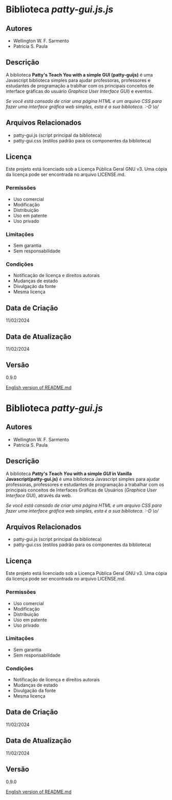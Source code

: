 
# Biblioteca **patty-gui.js*.js*

## Autores
- Wellington W. F. Sarmento
- Patrícia S. Paula

## Descrição

A biblioteca **Patty's Teach You with a simple GUI (patty-guijs)** é uma Javascript biblioteca simples para ajudar professoras, professores e estudantes de programação a trablhar com os principais conceitos de interface gráficas do usuário *Graphica User Interface* GUI) e eventos. 

*Se você está cansado de criar uma página HTML e um arquivo CSS para fazer uma interface gráfica web simples, esta é a sua biblioteca. :-D \o/*


## Arquivos Relacionados
- patty-gui.js (script principal da biblioteca)
- patty-gui.css (estilos padrão para os componentes da biblioteca)

## Licença
Este projeto está licenciado sob a Licença Pública Geral GNU v3. Uma cópia da licença pode ser encontrada no arquivo LICENSE.md.

### Permissões
- Uso comercial
- Modificação
- Distribuição
- Uso em patente
- Uso privado

### Limitações
- Sem garantia
- Sem responsabilidade

### Condições
- Notificação de licença e direitos autorais
- Mudanças de estado
- Divulgação da fonte
- Mesma licença

## Data de Criação
11/02/2024

## Data de Atualização
11/02/2024

## Versão
0.9.0

[English version of README.md](README-en.md)

# Biblioteca *patty-gui.js*

## Autores
- Wellington W. F. Sarmento
- Patrícia S. Paula

## Descrição

A biblioteca <strong>*P*at*t*y's *T*each *Y*ou with a simple *GUI* in Vanilla Javascript(patty-gui.js)</strong> é uma biblioteca Javascript simples para ajudar professoras, professores e estudantes de programação a trabalhar com os principais conceitos de Interfaces Gráficas de Usuários (*Graphica User Interface* GUI), através da web. 

*Se você está cansado de criar uma página HTML e um arquivo CSS para fazer uma interface gráfica web simples, esta é a sua biblioteca. :-D \o/*


## Arquivos Relacionados
- patty-gui.js (script principal da biblioteca)
- patty-gui.css (estilos padrão para os componentes da biblioteca)

## Licença
Este projeto está licenciado sob a Licença Pública Geral GNU v3. Uma cópia da licença pode ser encontrada no arquivo LICENSE.md.

### Permissões
- Uso comercial
- Modificação
- Distribuição
- Uso em patente
- Uso privado

### Limitações
- Sem garantia
- Sem responsabilidade

### Condições
- Notificação de licença e direitos autorais
- Mudanças de estado
- Divulgação da fonte
- Mesma licença

## Data de Criação
11/02/2024

## Data de Atualização
11/02/2024

## Versão
0.9.0

[English version of README.md](README-en.md)
